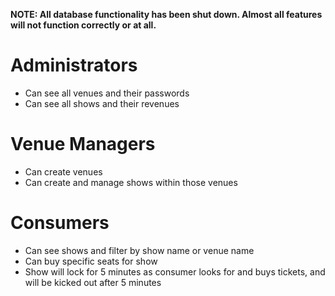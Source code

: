 **NOTE: All database functionality has been shut down. Almost all features will not function correctly or at all.**

# Administrators
- Can see all venues and their passwords
- Can see all shows and their revenues

# Venue Managers
- Can create venues
- Can create and manage shows within those venues

# Consumers
- Can see shows and filter by show name or venue name
- Can buy specific seats for show
- Show will lock for 5 minutes as consumer looks for and buys tickets, and will be kicked out after 5 minutes
